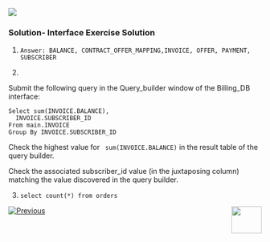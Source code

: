 ![](/academy/Training_Level_1/03_fabric_basic_LU/images/Solution.png)

### Solution- Interface Exercise Solution

1. `Answer: BALANCE, CONTRACT_OFFER_MAPPING,INVOICE, OFFER, PAYMENT, SUBSCRIBER`

2. 

Submit the following query in the Query_builder window of the Billing_DB interface:
```
Select sum(INVOICE.BALANCE),
  INVOICE.SUBSCRIBER_ID
From main.INVOICE
Group By INVOICE.SUBSCRIBER_ID
```

Check the highest value for ``` sum(INVOICE.BALANCE)``` in the result table of the query builder.

Check the associated subscriber_id value (in the juxtaposing column) matching the value discovered in the query builder.


3. `select count(*) from orders`


 
 
[![Previous](/articles/images/Previous.png)](/academy/Training_Level_1/03_fabric_basic_LU/05_define_the_interfaces_example_and_exercises.md)[<img align="right" width="60" height="54" src="/articles/images/Next.png">](/academy/Training_Level_1/03_fabric_basic_LU/07_LU_flow.md)
